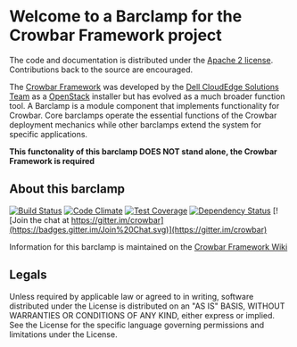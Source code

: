 Welcome to a Barclamp for the Crowbar Framework project
=======================================================

The code and documentation is distributed under the [Apache 2 license](http://www.apache.org/licenses/LICENSE-2.0.html).
Contributions back to the source are encouraged.

The [Crowbar Framework](https://github.com/crowbar/crowbar) was developed by the
[Dell CloudEdge Solutions Team](http://dell.com/openstack) as a [OpenStack](http://OpenStack.org) installer but has
evolved as a much broader function tool. A Barclamp is a module component that implements functionality for Crowbar.
Core barclamps operate the essential functions of the Crowbar deployment mechanics while other barclamps extend the
system for specific applications.

**This functonality of this barclamp DOES NOT stand alone, the Crowbar Framework is required**

About this barclamp
-------------------

[![Build Status](https://travis-ci.org/crowbar/barclamp-deployer.svg?branch=master)](https://travis-ci.org/crowbar/barclamp-deployer)
[![Code Climate](https://codeclimate.com/github/crowbar/barclamp-deployer/badges/gpa.svg)](https://codeclimate.com/github/crowbar/barclamp-deployer)
[![Test Coverage](https://codeclimate.com/github/crowbar/barclamp-deployer/badges/coverage.svg)](https://codeclimate.com/github/crowbar/barclamp-deployer)
[![Dependency Status](https://gemnasium.com/crowbar/barclamp-deployer.svg)](https://gemnasium.com/crowbar/barclamp-deployer)
[![Join the chat at https://gitter.im/crowbar](https://badges.gitter.im/Join%20Chat.svg)](https://gitter.im/crowbar)

Information for this barclamp is maintained on the [Crowbar Framework Wiki](https://github.com/crowbar/crowbar/wiki)

Legals
------

Unless required by applicable law or agreed to in writing, software distributed under the License is distributed on
an "AS IS" BASIS, WITHOUT WARRANTIES OR CONDITIONS OF ANY KIND, either express or implied. See the License for the
specific language governing permissions and limitations under the License.
